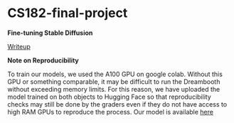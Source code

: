 # CS182-final-project


**Fine-tuning Stable Diffusion**

[Writeup](https://docs.google.com/document/d/1AsBL5Dn-hUDKLhNS7wC7CC9FNfGRnPY_mMg0GpEgl2g/edit?usp=sharing)


**Note on Reproducibility**

To train our models, we used the A100 GPU on google colab. Without this GPU or something comparable, it may be difficult to run the Dreambooth without exceeding memory limits. For this reason, we have uploaded the model trained on both objects to Hugging Face so that reproducibility checks may still be done by the graders even if they do not have access to high RAM GPUs to reproduce the process. Our model is available [here](https://huggingface.co/FanjiaYan/CS182-DreamBooth-2-Object)
